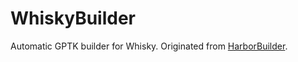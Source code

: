 # WhiskyBuilder

Automatic GPTK builder for Whisky. Originated from [HarborBuilder](https://github.com/ohaiibuzzle/HarborBuilder).
